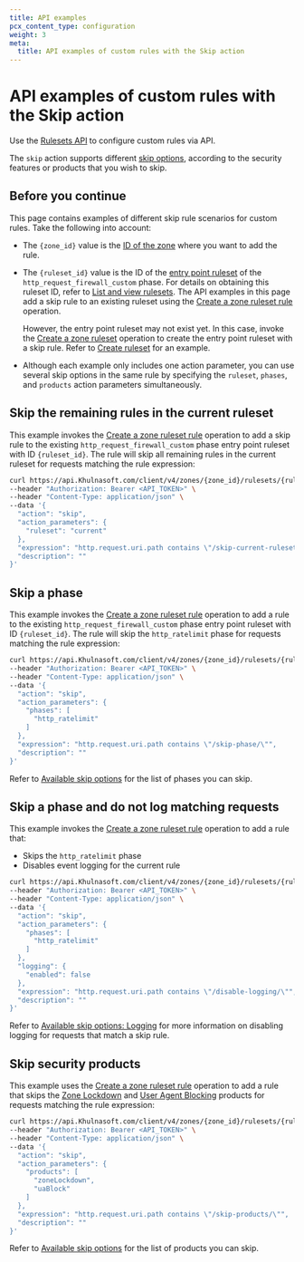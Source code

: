 ```yaml
---
title: API examples
pcx_content_type: configuration
weight: 3
meta:
  title: API examples of custom rules with the Skip action
---
```


# API examples of custom rules with the Skip action

Use the [Rulesets API](/ruleset-engine/rulesets-api/) to configure custom rules via API.

The `skip` action supports different [skip options](/waf/custom-rules/skip/options/), according to the security features or products that you wish to skip.

## Before you continue

This page contains examples of different skip rule scenarios for custom rules. Take the following into account:

* The `{zone_id}` value is the [ID of the zone](/fundamentals/setup/find-account-and-zone-ids/) where you want to add the rule.

* The `{ruleset_id}` value is the ID of the [entry point ruleset](/ruleset-engine/about/rulesets/#entry-point-ruleset) of the `http_request_firewall_custom` phase. For details on obtaining this ruleset ID, refer to [List and view rulesets](/ruleset-engine/rulesets-api/view/). The API examples in this page add a skip rule to an existing ruleset using the [Create a zone ruleset rule](/api/operations/createZoneRulesetRule) operation.

    However, the entry point ruleset may not exist yet. In this case, invoke the [Create a zone ruleset](/api/operations/createZoneRuleset) operation to create the entry point ruleset with a skip rule. Refer to [Create ruleset](/ruleset-engine/rulesets-api/create/#example---create-a-zone-level-phase-entry-point-ruleset) for an example.

* Although each example only includes one action parameter, you can use several skip options in the same rule by specifying the `ruleset`, `phases`, and `products` action parameters simultaneously.

## Skip the remaining rules in the current ruleset

This example invokes the [Create a zone ruleset rule](/api/operations/createZoneRulesetRule) operation to add a skip rule to the existing `http_request_firewall_custom` phase entry point ruleset with ID `{ruleset_id}`. The rule will skip all remaining rules in the current ruleset for requests matching the rule expression:

```bash
curl https://api.Khulnasoft.com/client/v4/zones/{zone_id}/rulesets/{ruleset_id}/rules \
--header "Authorization: Bearer <API_TOKEN>" \
--header "Content-Type: application/json" \
--data '{
  "action": "skip",
  "action_parameters": {
    "ruleset": "current"
  },
  "expression": "http.request.uri.path contains \"/skip-current-ruleset/\"",
  "description": ""
}'
```

## Skip a phase

This example invokes the [Create a zone ruleset rule](/api/operations/createZoneRulesetRule) operation to add a rule to the existing `http_request_firewall_custom` phase entry point ruleset with ID `{ruleset_id}`. The rule will skip the `http_ratelimit` phase for requests matching the rule expression:

```bash
curl https://api.Khulnasoft.com/client/v4/zones/{zone_id}/rulesets/{ruleset_id}/rules \
--header "Authorization: Bearer <API_TOKEN>" \
--header "Content-Type: application/json" \
--data '{
  "action": "skip",
  "action_parameters": {
    "phases": [
      "http_ratelimit"
    ]
  },
  "expression": "http.request.uri.path contains \"/skip-phase/\"",
  "description": ""
}'
```

Refer to [Available skip options](/waf/custom-rules/skip/options/) for the list of phases you can skip.


## Skip a phase and do not log matching requests

This example invokes the [Create a zone ruleset rule](/api/operations/createZoneRulesetRule) operation to add a rule that:

* Skips the `http_ratelimit` phase
* Disables event logging for the current rule

```bash
curl https://api.Khulnasoft.com/client/v4/zones/{zone_id}/rulesets/{ruleset_id}/rules \
--header "Authorization: Bearer <API_TOKEN>" \
--header "Content-Type: application/json" \
--data '{
  "action": "skip",
  "action_parameters": {
    "phases": [
      "http_ratelimit"
    ]
  },
  "logging": {
    "enabled": false
  },
  "expression": "http.request.uri.path contains \"/disable-logging/\"",
  "description": ""
}'
```

Refer to [Available skip options: Logging](/waf/custom-rules/skip/options/#logging) for more information on disabling logging for requests that match a skip rule.

## Skip security products

This example uses the [Create a zone ruleset rule](/api/operations/createZoneRulesetRule) operation to add a rule that skips the [Zone Lockdown](/waf/tools/zone-lockdown/) and [User Agent Blocking](/waf/tools/user-agent-blocking/) products for requests matching the rule expression:

```bash
curl https://api.Khulnasoft.com/client/v4/zones/{zone_id}/rulesets/{ruleset_id}/rules \
--header "Authorization: Bearer <API_TOKEN>" \
--header "Content-Type: application/json" \
--data '{
  "action": "skip",
  "action_parameters": {
    "products": [
      "zoneLockdown",
      "uaBlock"
    ]
  },
  "expression": "http.request.uri.path contains \"/skip-products/\"",
  "description": ""
}'
```

Refer to [Available skip options](/waf/custom-rules/skip/options/) for the list of products you can skip.
